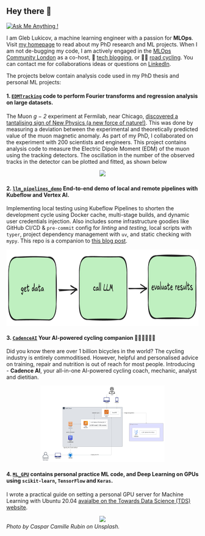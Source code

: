 ## Hey there 👋 

[![Ask Me Anything !](https://img.shields.io/badge/Ask%20me-anything-1abc9c.svg)](https://glukicov.github.io)

I am Gleb Lukicov, a machine learning engineer with a passion for **MLOps**. Visit [my homepage](https://glukicov.github.io) to read about my PhD research and ML projects. When I am not de-bugging my code, I am actively engaged in the [MLOps Community London](https://www.meetup.com/reproducibility-and-productivity-in-data-science/) as a co-host, 📝 [tech blogging](https://medium.com/@lukicov), or 🚴‍♂️ <a href=https://glukicov.github.io/#interests>road cycling</a>. You can contact me for collaborations ideas or questions on [LinkedIn](https://www.linkedin.com/in/glukicov/).


The projects below contain analysis code used in my PhD thesis and personal ML projects:

#### 1. [`EDMTracking`](https://github.com/glukicov/EDMTracking) code to perform Fourier transforms and regression analysis on large datasets. 
The Muon <i>g − 2</i> experiment at Fermilab, near Chicago, [discovered a tantalising sign of New Physics (a new force of nature!)](https://www.bbc.co.uk/news/science-environment-66407099). This was done by measuring a deviation between the experimental and theoretically predicted value of the muon magnetic anomaly. As part of my PhD, I collaborated on the experiment with 200 scientists and engineers. This project contains analysis code to measure the Electric Dipole Moment (EDM) of the muon using the tracking detectors. The oscillation in the number of the observed tracks in the detector can be plotted and fitted, as shown below 

<div style="text-align:center"><img src="https://github.com/glukicov/EDMTracking/blob/master/docs/edm.gif" height="250" /></div>

#### 2. [`llm_pipelines_demo`](https://github.com/glukicov/llm_pipelines_demo?tab=readme-ov-file) End-to-end demo of local and remote pipelines with Kubeflow and Vertex AI.
Implementing local testing using Kubeflow Pipelines to shorten the development cycle using Docker cache, multi-stage builds, and dynamic user credentials injection. Also includes some infrastructure goodies like GitHub CI/CD & `pre-commit` config for *linting* and *testing*, local scripts with `typer`, project dependency management with `uv`, and static checking with `mypy`. This repo is a companion to [this blog post](https://medium.com/@lukicov/ml-pipelines-in-the-age-of-llms-from-local-containers-to-cloud-experiments-1b688dcebee5).

<div style="text-align:center"><img src="https://github.com/glukicov/llm_pipelines_demo/blob/main/docs/imgs/demo.png" height="200" /></div>

#### 3. [`CadenceAI`](https://github.com/glukicov/CadenceAI) Your AI-powered cycling companion 🚴🏻‍♀🤖️🚴‍♂
Did you know there are over 1 billion bicycles in the world? The cycling industry is entirely commoditised. However, helpful and personalised advice on training, repair and nutrition is out of reach for most people.  Introducing - **Cadence AI**, your all-in-one AI-powered cycling coach, mechanic, analyst and dietitian.

<div style="text-align:center"><img src=https://github.com/glukicov/CadenceAI/blob/master/docs/img/mvp1.jpeg" height="200" /></div>

#### 4. [`ML_GPU`](https://github.com/glukicov/ML_GPU) contains personal practice ML code, and Deep Learning on GPUs using `scikit-learn`, `TensorFlow` and `Keras`.

I wrote a practical guide on setting a personal GPU server for Machine Learning with Ubuntu 20.04 <a href=https://towardsdatascience.com/set-up-of-a-personal-gpu-server-for-machine-learning-with-ubuntu-20-04-100e787105ad target="_blank"> avaialbe on the Towards Data Science (TDS) website</a>.

<div style="text-align:center"><img src="https://github.com/glukicov/ML_GPU/blob/master/docs/gpu.jpeg" height="200" /></div>
<i>Photo by Caspar Camille Rubin on Unsplash.</i>

